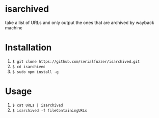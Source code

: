 # isarchived
take a list of URLs and only output the ones that are archived by wayback machine


# Installation

1. `$ git clone https://github.com/serialfuzzer/isarchived.git`
2. `$ cd isarchived`
3. `$ sudo npm install -g`

# Usage 
1. `$ cat URLs | isarchived`
2. `$ isarchived -f fileContainingURLs`